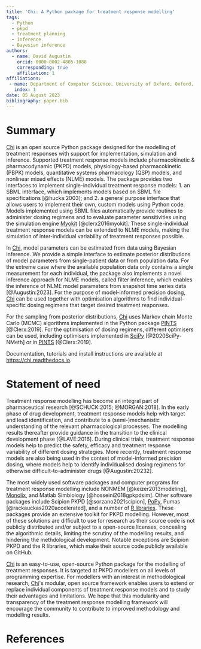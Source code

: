```yaml
---
title: 'Chi: A Python package for treatment response modelling'
tags:
  - Python
  - pkpd
  - treatment planning
  - inference
  - Bayesian inference
authors:
  - name: David Augustin
    orcid: 0000-0002-4885-1088
    corresponding: true
    affiliation: 1
affiliations:
 - name: Department of Computer Science, University of Oxford, Oxford, UK
   index: 1
date: 05 August 2023
bibliography: paper.bib
---
```


# Summary

[Chi](https://chi.readthedocs.io) is an open source Python package designed for the modelling of treatment responses with support for implementation, simulation and inference. Supported treatment response models include pharmacokinetic & pharmacodynamic (PKPD) models, physiology-based pharmacokinetic (PBPK) models, quantitative systems pharmacology (QSP) models, and nonlinear mixed effects (NLME) models. The package provides two interfaces to implement single-individual treatment response models: 1. an SBML interface, which implements models based on SBML file specifications [@hucka:2003]; and 2. a general purpose interface that allows users to implement their own, custom models using Python code. Models implemented using SBML files automatically provide routines to administer dosing regimens and to evaluate parameter sensitivities using the simulation engine [Myokit](http://myokit.org/) [@clerx2016myokit]. These single-individual treatment response models can be extended to NLME models, making the simulation of inter-individual variability of treatment responses possible.

In [Chi](https://chi.readthedocs.io), model parameters can be estimated from data using Bayesian inference. We provide a simple interface to estimate posterior distributions of model parameters from single-patient data or from population data. For the extreme case where the available population data only contains a single measurement for each individual, the package also implements a novel inference approach for NLME models, called filter inference, which enables the inference of NLME model parameters from snapshot time series data [@Augustin:2023]. For the purpose of model-informed precision dosing, [Chi](https://chi.readthedocs.io) can be used together with optimisation algorithms to find individual-specific dosing regimens that target desired treatment responses.

For the sampling from posterior distributions, [Chi](https://chi.readthedocs.io) uses Markov chain Monte Carlo (MCMC) algorithms implemented in the Python package [PINTS](https://pints.readthedocs.io/en/stable/) [@Clerx:2019]. For the optimisation of dosing regimens, different optimisers can be used, including optimisers implemented in [SciPy](https://scipy.org/) [@2020SciPy-NMeth] or in [PINTS](https://pints.readthedocs.io/en/stable/) [@Clerx:2019].

Documentation, tutorials and install instructions are available at https://chi.readthedocs.io.

# Statement of need

Treatment response modelling has become an integral part of pharmaceutical research [@SCHUCK:2015; @MORGAN:2018]. In the early phase of drug development, treatment response models help with target and lead identification, and contribute to a (semi-)mechanistic understanding of the relevant pharmacological processes. The modelling results thereafter provide guidance in the transition to the clinical development phase [@LAVE:2016]. During clinical trials, treatment response models help to predict the safety, efficacy and treatment response variability of different dosing strategies. More recently, treatment response models are also being used in the context of model-informed precision dosing, where models help to identify individualised dosing regimens for otherwise difficult-to-administer drugs [@Augustin:20232].

The most widely used software packages and computer programs for treatment response modelling include NONMEM [@keizer2013modeling], [Monolix](https://lixoft.com/products/monolix/), and Matlab Simbiology [@hosseini2018gpkpdsim]. Other software packages include Scipion PKPD [@sorzano2021scipion], [PoPy](https://product.popypkpd.com/), Pumas [@rackauckas2020accelerated], and a number of [R libraries](https://cran.r-project.org/web/views/Pharmacokinetics.html). These packages provide an extensive toolkit for PKPD modelling. However, most of these solutions are difficult to use for research as their source code is not publicly distributed and/or subject to a open-source licenses, concealing the algorithmic details, limiting the scrutiny of the modelling results, and hindering the methdological development. Notable exceptions are Scipion PKPD and the R libraries, which make their source code publicly available on GitHub.

[Chi](https://chi.readthedocs.io/en/latest/index.html) is an easy-to-use, open-source Python package for the modelling of treatment responses. It is targeted at PKPD modellers on all levels of programming expertise. For modellers with an interest in methodological research, [Chi](https://chi.readthedocs.io/en/latest/index.html)'s modular, open source framework enables users to extend or replace individual components of treatment response models and to study their advantages and limitations. We hope that this modularity and transparency of the treatment response modelling framework will encourage the community to contribute to improved methodology and modelling results.

# References